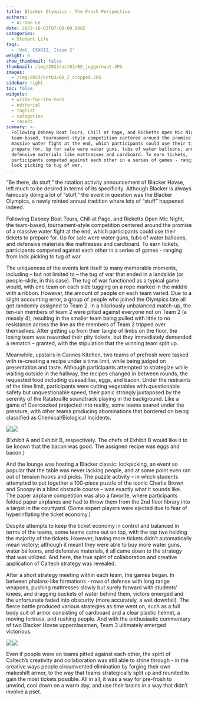 ```yaml
---
title: Blacker Olympics - The Frosh Perspective
authors:
  - Ai-Dan Le
date: 2023-10-03T07:00:00.000Z
categories:
  - Student Life
tags:
  - 'Vol. CXXVII, Issue 2'
weight: 0
show_thumbnail: false
thumbnail: /img/2023/oct03/BO_juggernaut.JPG
images:
  - /img/2023/oct03/BO_2_cropped.JPG
sidebar: right
toc: false
widgets:
  - write-for-the-tech
  - editorial
  - taglist
  - categories
  - recent
summary: >-
  Following Dabney Boat Tours, Chill at Page, and Ricketts Open Mic Night, the
  team-based, tournament-style competition centered around the promise of a
  massive water fight at the end, which participants could use their tickets to
  prepare for. Up for sale were water guns, tubs of water balloons, and
  defensive materials like mattresses and cardboard. To earn tickets,
  participants competed against each other in a series of games - ranging from
  lock picking to tug of war.
---
```


“Be there, do stuff,” the rotation activity announcement of Blacker Hovse, left much to be desired in terms of its specificity. Although Blacker is always famously doing a lot of “stuff,” the event in question was the Blacker Olympics, a newly minted annual tradition where lots of “stuff” happened indeed. 

&#x9;Following Dabney Boat Tours, Chill at Page, and Ricketts Open Mic Night, the team-based, tournament-style competition centered around the promise of a massive water fight at the end, which participants could use their tickets to prepare for. Up for sale were water guns, tubs of water balloons, and defensive materials like mattresses and cardboard. To earn tickets, participants competed against each other in a series of games - ranging from lock picking to tug of war.

&#x9;The uniqueness of the events lent itself to many memorable moments, including – but not limited to – the tug of war that ended in a landslide (or people-slide, in this case). The tug of war functioned as a typical game would, with one team on each side tugging on a rope marked in the middle with a ribbon. However, the amount of people on each team varied. Due to a slight accounting error, a group of people who joined the Olympics late all got randomly assigned to Team 2. In a hilariously unbalanced match-up, the ten-ish members of team 2 were pitted against everyone not on Team 2 (a measly 4), resulting in the smaller team being pulled with little to no resistance across the line as the members of Team 2 tripped over themselves. After getting up from their tangle of limbs on the floor, the losing team was rewarded their pity tickets, but they immediately demanded a rematch – granted, with the stipulation that the winning team split up.

&#x9;Meanwhile, upstairs in Cannes Kitchen, two teams of prefrosh were tasked with re-creating a recipe under a time limit, while being judged on presentation and taste. Although participants attempted to strategize while waiting outside in the hallway, the recipes changed in between rounds, the requested food including quesadillas, eggs, and bacon. Under the restraints of the time limit, participants were cutting vegetables with questionable safety but unquestionable speed, their panic strongly juxtaposed by the serenity of the Ratatouille soundtrack playing in the background. Like a game of Overcooked projected into reality, some teams soared under the pressure, with other teams producing abominations that bordered on being classified as Chemical/Biological Incidents.

![](/img/2023/oct03/exhibita.png)![](/img/2023/oct03/exhibitb.png)

(Exhibit A and Exhibit B, respectively. The chefs of Exhibit B would like it to be known that the bacon was good. The assigned recipe was eggs and bacon.)

&#x9;And the lounge was hosting a Blacker classic: lockpicking, an event so popular that the table was never lacking people, and at some point even ran out of tension hooks and picks. The puzzle activity – in which students attempted to put together a 100-piece puzzle of the iconic Charlie Brown and Snoopy in a blind obstacle course – was exactly what it sounds like. The paper airplane competition was also a favorite, where participants folded paper airplanes and had to throw them from the 2nd floor library into a target in the courtyard. (Some expert players were ejected due to fear of hyperinflating the ticket economy.)

&#x9;Despite attempts to keep the ticket economy in control and balanced in terms of the teams, some teams came out on top, with the top two holding the majority of the tickets. However, having more tickets didn’t automatically mean victory; although it meant they were able to buy more water guns, water balloons, and defensive materials, it all came down to the strategy that was utilized. And here, the true spirit of collaboration and creative application of Caltech strategy was revealed. 

After a short strategy meeting within each team, the games began. In between phalanx-like formations - rows of defense with long range weapons, pushing mattresses slowly but surely forward with students’ knees, and dragging buckets of water behind them, victors emerged and the unfortunate faded into obscurity (more accurately, a wet downfall). The fierce battle produced various strategies as time went on, such as a full body suit of armor consisting of cardboard and a clear plastic helmet, a moving fortress, and rushing people. And with the enthusiastic commentary of two Blacker Hovse upperclassmen, Team 3 ultimately emerged victorious.

![](/img/2023/oct03/BO_2_cropped.JPG)![](/img/2023/oct03/BO_juggernaut.JPG)

&#x9;Even if people were on teams pitted against each other, the spirit of Caltech’s creativity and collaboration was still able to shine through - in the creative ways people circumvented elimination by forging their own makeshift armor, to the way that teams strategically split up and reunited to gain the most tickets possible. All in all, it was a way for pre-frosh to unwind, cool down on a warm day, and use their brains in a way that didn’t involve a pset.
